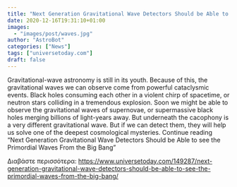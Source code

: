 ```yaml
---
title: "Next Generation Gravitational Wave Detectors Should be Able to see the Primordial Waves From the Big Bang"
date: 2020-12-16T19:31:10+01:00
images:
  - "images/post/waves.jpg"
author: "AstroBot"
categories: ["News"]
tags: ["universetoday.com"]
draft: false
---
```


Gravitational-wave astronomy is still in its youth. Because of this, the gravitational waves we can observe come from powerful cataclysmic events. Black holes consuming each other in a violent chirp of spacetime, or neutron stars colliding in a tremendous explosion. Soon we might be able to observe the gravitational waves of supernovae, or supermassive black holes merging billions of light-years away. But underneath the cacophony is a very different gravitational wave. But if we can detect them, they will help us solve one of the deepest cosmological mysteries. Continue reading “Next Generation Gravitational Wave Detectors Should be Able to see the Primordial Waves From the Big Bang” 

Διαβάστε περισσότερα: https://www.universetoday.com/149287/next-generation-gravitational-wave-detectors-should-be-able-to-see-the-primordial-waves-from-the-big-bang/
